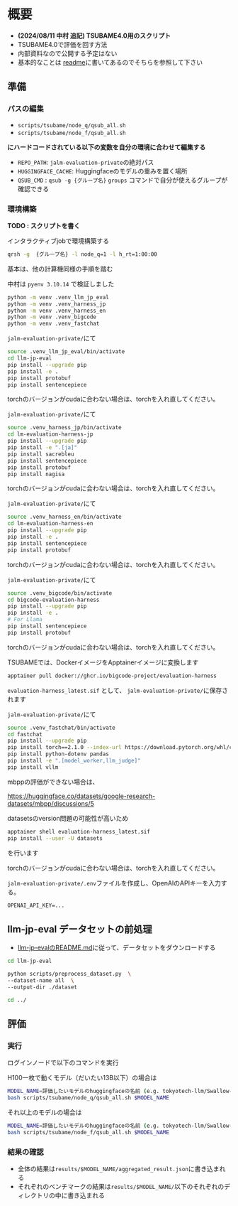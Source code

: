 # 概要

- **(2024/08/11 中村 追記) TSUBAME4.0用のスクリプト**
- TSUBAME4.0で評価を回す方法
- 内部資料なので公開する予定はない
- 基本的なことは [readme](README.md)に書いてあるのでそちらを参照して下さい

## 準備

### パスの編集

- `scripts/tsubame/node_q/qsub_all.sh`
- `scripts/tsubame/node_f/qsub_all.sh`

**にハードコードされている以下の変数を自分の環境に合わせて編集する**

- `REPO_PATH`: `jalm-evaluation-private`の絶対パス
- `HUGGINGFACE_CACHE`: Huggingfaceのモデルの重みを置く場所
- `QSUB_CMD` : `qsub -g {グループ名}` `groups` コマンドで自分が使えるグループが確認できる

### 環境構築

**TODO : スクリプトを書く**

インタラクティブjobで環境構築する 

```bash
qrsh -g  {グループ名} -l node_q=1 -l h_rt=1:00:00
```

基本は、他の計算機同様の手順を踏む

中村は `pyenv 3.10.14` で検証しました

```bash
python -m venv .venv_llm_jp_eval
python -m venv .venv_harness_jp
python -m venv .venv_harness_en
python -m venv .venv_bigcode
python -m venv .venv_fastchat
```

`jalm-evaluation-private/`にて

```bash
source .venv_llm_jp_eval/bin/activate
cd llm-jp-eval
pip install --upgrade pip
pip install -e .
pip install protobuf
pip install sentencepiece
```

torchのバージョンがcudaに合わない場合は、torchを入れ直してください。

`jalm-evaluation-private/`にて

```bash
source .venv_harness_jp/bin/activate
cd lm-evaluation-harness-jp
pip install --upgrade pip
pip install -e ".[ja]"
pip install sacrebleu
pip install sentencepiece
pip install protobuf
pip install nagisa
```

torchのバージョンがcudaに合わない場合は、torchを入れ直してください。

`jalm-evaluation-private/`にて

```bash
source .venv_harness_en/bin/activate
cd lm-evaluation-harness-en
pip install --upgrade pip
pip install -e .
pip install sentencepiece
pip install protobuf
```

torchのバージョンがcudaに合わない場合は、torchを入れ直してください。

`jalm-evaluation-private/`にて

```bash
source .venv_bigcode/bin/activate
cd bigcode-evaluation-harness
pip install --upgrade pip
pip install -e .
# For Llama
pip install sentencepiece
pip install protobuf
```

torchのバージョンがcudaに合わない場合は、torchを入れ直してください。

TSUBAMEでは、DockerイメージをApptainerイメージに変換します

```bash
apptainer pull docker://ghcr.io/bigcode-project/evaluation-harness
```

`evaluation-harness_latest.sif` として、 `jalm-evaluation-private/`に保存されます

`jalm-evaluation-private/`にて

```bash
source .venv_fastchat/bin/activate
cd fastchat
pip install --upgrade pip
pip install torch==2.1.0 --index-url https://download.pytorch.org/whl/cu121
pip install python-dotenv pandas
pip install -e ".[model_worker,llm_judge]"
pip install vllm
```

mbppの評価ができない場合は、

https://huggingface.co/datasets/google-research-datasets/mbpp/discussions/5


datasetsのversion問題の可能性が高いため

```bash
apptainer shell evaluation-harness_latest.sif
pip install --user -U datasets
```

を行います

torchのバージョンがcudaに合わない場合は、torchを入れ直してください。

`jalm-evaluation-private/.env`ファイルを作成し、OpenAIのAPIキーを入力する。

```txt
OPENAI_API_KEY=...
```

## llm-jp-eval データセットの前処理

* [llm-jp-evalのREADME.md](https://github.com/llm-jp/llm-jp-eval/tree/main)に従って、データセットをダウンロードする

```bash
cd llm-jp-eval

python scripts/preprocess_dataset.py  \
--dataset-name all  \
--output-dir ./dataset

cd ../
```

## 評価

### 実行

ログインノードで以下のコマンドを実行

H100一枚で動くモデル（だいたい13B以下）の場合は

```bash
MODEL_NAME=評価したいモデルのhuggingfaceの名前 (e.g. tokyotech-llm/Swallow-7b-instruct-v0.1)
bash scripts/tsubame/node_q/qsub_all.sh $MODEL_NAME
```

それ以上のモデルの場合は

```bash
MODEL_NAME=評価したいモデルのhuggingfaceの名前 (e.g. tokyotech-llm/Swallow-7b-instruct-v0.1)
bash scripts/tsubame/node_f/qsub_all.sh $MODEL_NAME
```

### 結果の確認

- 全体の結果は`results/$MODEL_NAME/aggregated_result.json`に書き込まれる
- それぞれのベンチマークの結果は`results/$MODEL_NAME/`以下のそれぞれのディレクトリの中に書き込まれる
